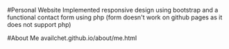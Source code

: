 #Personal Website
Implemented responsive design using bootstrap and a functional contact form using php
(form doesn't work on github pages as it does not support php)

#About Me
availchet.github.io/about/me.html
